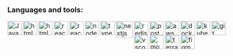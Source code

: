 ### Languages and tools:

<img align="left" alt="JavaScript" width="32px" src="https://github.com/Eduardosbk/images/blob/main/javascript.svg" style="max-width:100%;">

<img align="left" alt="html" width="32px" src="https://github.com/Eduardosbk/images/blob/main/html5.svg" style="max-width:100%;">

<img align="left" alt="html" width="32px" src="https://github.com/Eduardosbk/images/blob/main/css3.svg" style="max-width:100%;">

<img align="left" alt="react" width="32px" src="https://github.com/Eduardosbk/images/blob/main/react.svg" style="max-width:100%;">

<img align="left" alt="reactnative" width="32px" src="https://github.com/Eduardosbk/images/blob/main/react-native.svg" style="max-width:100%;">

<img align="left" alt="node" width="32px" src="https://github.com/Eduardosbk/images/blob/main/node.svg" style="max-width:100%;">

<img align="left" alt="typescript" width="32px" src="https://github.com/Eduardosbk/images/blob/main/typescript.svg" style="max-width:100%;">

<img align="left" alt="nextjs" height="38px" src="https://github.com/Eduardosbk/images/blob/main/next.svg" style="max-width:100%;">

<img align="left" alt="redis" width="32px" src="https://github.com/Eduardosbk/images/blob/main/redis.svg" style="max-width:100%;">

<img align="left" alt="postgres" width="32px" src="https://github.com/Eduardosbk/images/blob/main/postgresql.svg" style="max-width:100%;">

<img align="left" alt="aws" width="32px" src="https://github.com/Eduardosbk/images/blob/main/aws.svg" style="max-width:100%;">

<img align="left" alt="docker" height="32px" src="https://github.com/Eduardosbk/images/blob/main/docker.svg" style="max-width:100%;">

<img align="left" alt="kubernetes" width="32px" src="https://github.com/Eduardosbk/images/blob/main/kubernetes.svg" style="max-width:100%;">

<img align="left" alt="git" width="32px" src="https://github.com/Eduardosbk/images/blob/main/git.svg" style="max-width:100%;">

<img align="left" alt="vscode" width="32px" src="https://github.com/Eduardosbk/images/blob/main/vscode.svg" style="max-width:100%;">

<img align="left" alt="mongodb" width="32px" src="https://github.com/Eduardosbk/images/blob/main/mongodb.svg" style="max-width:100%;">

<img align="left" alt="terraform" width="32px" src="https://github.com/Eduardosbk/images/blob/main/terraform.svg" style="max-width:100%;">

<img align="left" alt="figma" width="32px" src="https://github.com/Eduardosbk/images/blob/main/figma.svg" style="max-width:100%;">





<!--
**Eduardosbk/Eduardosbk** is a ✨ _special_ ✨ repository because its `README.md` (this file) appears on your GitHub profile.

Here are some ideas to get you started:
- 🔭 I’m currently working on ...
- 🌱 I’m currently learning ...
- 👯 I’m looking to collaborate on ...
- 🤔 I’m looking for help with ...
- 💬 Ask me about ...
- 📫 How to reach me: ...
- 😄 Pronouns: ...
- ⚡ Fun fact: ...
-->
